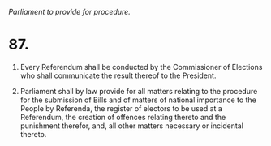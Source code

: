 *Parliament to provide for procedure.*

# 87.

1. Every Referendum shall be conducted by the Commissioner of Elections who shall communicate the result thereof to the President.

2. Parliament shall by law provide for all matters relat­ing to the procedure for the submission of Bills and of matters of national importance to the People by Referenda, the register of electors to be used at a Referendum, the creation of offences relating thereto and the punishment therefor, and, all other matters necessary or incidental thereto.
